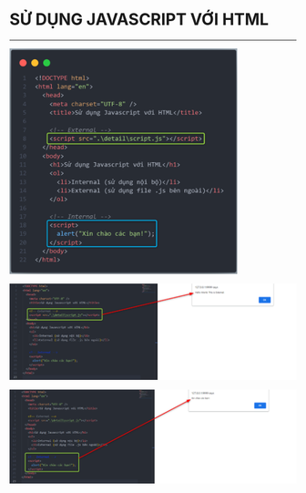 # SỬ DỤNG JAVASCRIPT VỚI HTML

---

<img src="./images/001.png" alt="JAVASCRIPT VỚI HTML" width="400px"/>

![External](./images/002.png "External")

![Internal](./images/003.png "Internal")
